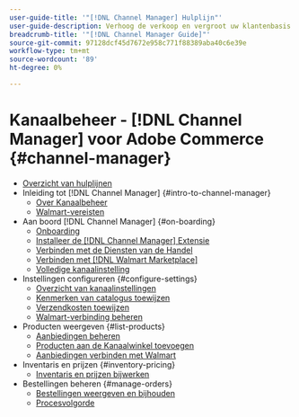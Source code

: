 ```yaml
---
user-guide-title: '"[!DNL Channel Manager] Hulplijn"'
user-guide-description: Verhoog de verkoop en vergroot uw klantenbasis door Adobe Commerce of Magento Open Source met uw [!DNL Walmart Marketplace]Seller Central] account.
breadcrumb-title: '"[!DNL Channel Manager Guide]"'
source-git-commit: 97128dcf45d7672e958c771f88389aba40c6e39e
workflow-type: tm+mt
source-wordcount: '89'
ht-degree: 0%

---
```



# Kanaalbeheer - [!DNL Channel Manager] voor Adobe Commerce {#channel-manager}

- [Overzicht van hulplijnen](guide-overview.md)
- Inleiding tot [!DNL Channel Manager] {#intro-to-channel-manager}
   - [Over Kanaalbeheer](overview.md)
   - [Walmart-vereisten](walmart-requirements.md)
- Aan boord [!DNL Channel Manager] {#on-boarding}
   - [Onboarding](onboard.md)
   - [Installeer de [!DNL Channel Manager] Extensie](install.md)
   - [Verbinden met de Diensten van de Handel](connect.md)
   - [Verbinden met [!DNL Walmart Marketplace]](connect-marketplace.md)
   - [Volledige kanaalinstelling](complete-store-setup.md)
- Instellingen configureren {#configure-settings}
   - [Overzicht van kanaalinstellingen](settings-overview.md)
   - [Kenmerken van catalogus toewijzen](map-catalog-attributes.md)
   - [Verzendkosten toewijzen](map-shipping-carriers.md)
   - [Walmart-verbinding beheren](manage-wmt-connection.md)
- Producten weergeven {#list-products}
   - [Aanbiedingen beheren](manage-listings.md)
   - [Producten aan de Kanaalwinkel toevoegen](add-products-to-channel-store.md)
   - [Aanbiedingen verbinden met Walmart](connect-listings-to-marketplace.md)
- Inventaris en prijzen {#inventory-pricing}
   - [Inventaris en prijzen bijwerken](inventory-and-price-updates.md)
- Bestellingen beheren {#manage-orders}
   - [Bestellingen weergeven en bijhouden](manage-orders.md)
   - [Procesvolgorde](process-orders.md)

